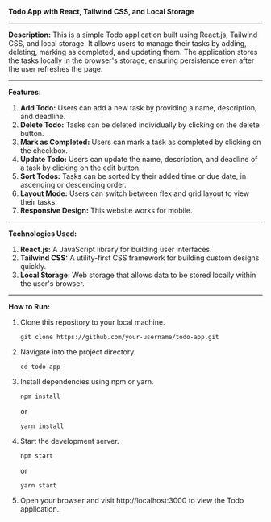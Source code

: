 **Todo App with React, Tailwind CSS, and Local Storage**

---

**Description:**
This is a simple Todo application built using React.js, Tailwind CSS, and local storage. It allows users to manage their tasks by adding, deleting, marking as completed, and updating them. The application stores the tasks locally in the browser's storage, ensuring persistence even after the user refreshes the page.

---

**Features:**
1. **Add Todo:** Users can add a new task by providing a name, description, and deadline.
2. **Delete Todo:** Tasks can be deleted individually by clicking on the delete button.
3. **Mark as Completed:** Users can mark a task as completed by clicking on the checkbox.
4. **Update Todo:** Users can update the name, description, and deadline of a task by clicking on the edit button.
5. **Sort Todos:** Tasks can be sorted by their added time or due date, in ascending or descending order.
6. **Layout Mode:** Users can switch between flex and grid layout to view their tasks.
7. **Responsive Design:** This website works for mobile.

---

**Technologies Used:**
1. **React.js:** A JavaScript library for building user interfaces.
2. **Tailwind CSS:** A utility-first CSS framework for building custom designs quickly.
3. **Local Storage:** Web storage that allows data to be stored locally within the user's browser.

---

**How to Run:**
1. Clone this repository to your local machine.
   ```
   git clone https://github.com/your-username/todo-app.git
   ```
2. Navigate into the project directory.
   ```
   cd todo-app
   ```
3. Install dependencies using npm or yarn.
   ```
   npm install
   ```
   or
   ```
   yarn install
   ```
4. Start the development server.
   ```
   npm start
   ```
   or
   ```
   yarn start
   ```
5. Open your browser and visit http://localhost:3000 to view the Todo application.

